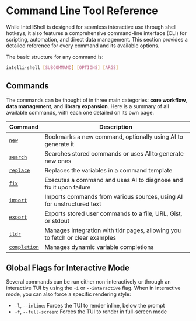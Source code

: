 # Command Line Tool Reference

While IntelliShell is designed for seamless interactive use through shell hotkeys, it also features a comprehensive
command-line interface (CLI) for scripting, automation, and direct data management. This section provides a
detailed reference for every command and its available options.

The basic structure for any command is:

```sh
intelli-shell [SUBCOMMAND] [OPTIONS] [ARGS]
```

## Commands

The commands can be thought of in three main categories: **core workflow**, **data management**, and **library expansion**.
Here is a summary of all available commands, with each one detailed on its own page.

| Command                                   | Description                                                                  |
| ----------------------------------------- | ---------------------------------------------------------------------------- |
| [`new`](./new.md)                         | Bookmarks a new command, optionally using AI to generate it                  |
| [`search`](./search.md)                   | Searches stored commands or uses AI to generate new ones                     |
| [`replace`](./replace.md)                 | Replaces the variables in a command template                                 |
| [`fix`](./fix.md)                         | Executes a command and uses AI to diagnose and fix it upon failure           |
| [`import`](./import.md)                   | Imports commands from various sources, using AI for unstructured text        |
| [`export`](./export.md)                   | Exports stored user commands to a file, URL, Gist, or stdout                 |
| [`tldr`](./tldr.md)                       | Manages integration with tldr pages, allowing you to fetch or clear examples |
| [`completion`](./completion.md)           | Manages dynamic variable completions                                         |

## Global Flags for Interactive Mode

Several commands can be run either non-interactively or through an interactive TUI by using the `-i` or `--interactive`
flag. When in interactive mode, you can also force a specific rendering style:

- `-l`, `--inline`: Forces the TUI to render inline, below the prompt
- `-f`, `--full-screen`: Forces the TUI to render in full-screen mode
